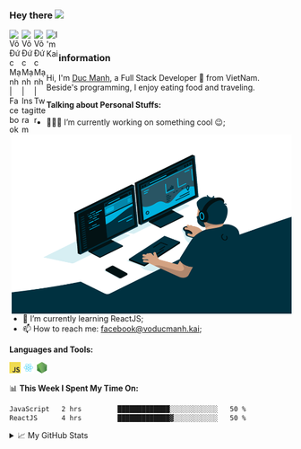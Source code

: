 ### Hey there <img src="https://media.giphy.com/media/hvRJCLFzcasrR4ia7z/giphy.gif" width="25px">
<a href="https://www.facebook.com/voducmanh.kai/">
  <img align="left" alt="Võ Đức Mạnh | Facebook" width="22px" src="https://cdn.jsdelivr.net/npm/simple-icons@v3/icons/facebook.svg" />
</a>
<a href="https://www.instagram.com/voducmanh99/">
  <img align="left" alt="Võ Đức Mạnh | Instagram" width="22px" src="https://cdn.jsdelivr.net/npm/simple-icons@v3/icons/instagram.svg" />
</a>
<a href="https://twitter.com/VoDucManh1999">
  <img align="left" alt="Võ Đức Mạnh | Twitter" width="22px" src="https://cdn.jsdelivr.net/npm/simple-icons@v3/icons/twitter.svg" />
</a>
<a href="https://www.linkedin.com/in/i-m-kai-8976251b4/">
  <img align="left" alt="I'm Kai" width="22px" src="https://cdn.jsdelivr.net/npm/simple-icons@v3/icons/linkedin.svg" />
</a>

<br />

### information

Hi, I'm [Duc Manh](https://voducmanh.com), a Full Stack Developer 🚀 from VietNam. Beside's programming, I enjoy eating food and traveling.

  <img align="right" alt="GIF" src="https://github.com/voducmanh99/voducmanh99/blob/master/code.gif?raw=true" width="500" height="320" />
  
**Talking about Personal Stuffs:**

- 👨🏽‍💻 I’m currently working on something cool :wink:;
- 🌱 I’m currently learning ReactJS; 
- 📫 How to reach me: [facebook@voducmanh.kai](https://www.facebook.com/voducmanh.kai/);

**Languages and Tools:**  

<code><img height="20" src="https://raw.githubusercontent.com/github/explore/80688e429a7d4ef2fca1e82350fe8e3517d3494d/topics/javascript/javascript.png"></code>
<code><img height="20" src="https://raw.githubusercontent.com/github/explore/80688e429a7d4ef2fca1e82350fe8e3517d3494d/topics/react/react.png"></code>
<code><img height="20" src="https://raw.githubusercontent.com/github/explore/80688e429a7d4ef2fca1e82350fe8e3517d3494d/topics/nodejs/nodejs.png"></code>

📊 **This Week I Spent My Time On:**
<!--START_SECTION:waka-->
```text
JavaScript   2 hrs         █████████████░░░░░░░░░░░░   50 % 
ReactJS      4 hrs         █████████████▓░░░░░░░░░░░   50 % 
```
<!--END_SECTION:waka-->

<details>
<summary>📈 My GitHub Stats</summary>

<p align="center"> <img src="https://github-readme-stats.vercel.app/api?username=voducmanh99&show_icons=true&theme=gotham" alt="voducmanh99" />

</details>


